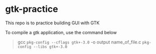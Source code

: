 # gtk-practice
This repo is to practice building GUI with GTK


To compile a gtk application, use the command below
> gcc `pkg-config --cflags gtk+-3.0` -o output name_of_file.c `pkg-config --libs gtk+-3.0`